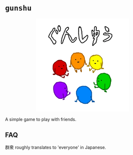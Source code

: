 # `gunshu`

<p align="center">
<img src="./asset/logo/gunshu.png" width=60% height=60%>
</p>

A simple game to play with friends.

## FAQ

群衆 roughly translates to 'everyone' in Japanese.
